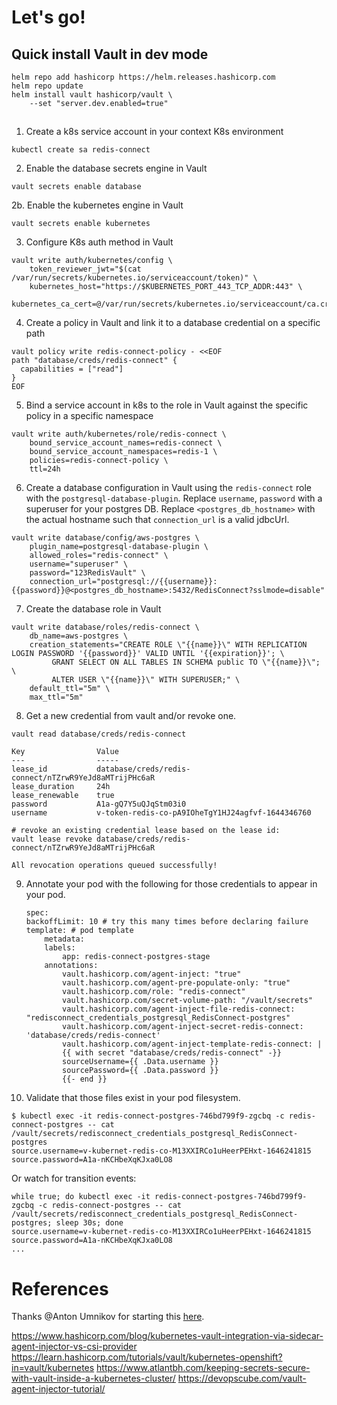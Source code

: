 # Let's go!

## Quick install Vault in dev mode

```
helm repo add hashicorp https://helm.releases.hashicorp.com
helm repo update
helm install vault hashicorp/vault \
    --set "server.dev.enabled=true"
```

## 
1. Create a k8s service account in your context K8s environment
```
kubectl create sa redis-connect
```

2. Enable the database secrets engine in Vault
```
vault secrets enable database
```
2b. Enable the kubernetes engine in Vault
```
vault secrets enable kubernetes
```
3. Configure K8s auth method in Vault
```
vault write auth/kubernetes/config \
    token_reviewer_jwt="$(cat /var/run/secrets/kubernetes.io/serviceaccount/token)" \
    kubernetes_host="https://$KUBERNETES_PORT_443_TCP_ADDR:443" \
    kubernetes_ca_cert=@/var/run/secrets/kubernetes.io/serviceaccount/ca.crt
```

4. Create a policy in Vault and link it to a database credential on a specific path
```
vault policy write redis-connect-policy - <<EOF
path "database/creds/redis-connect" {
  capabilities = ["read"]
}
EOF
```

5. Bind a service account in k8s to the role in Vault against the specific policy in a specific namespace
```
vault write auth/kubernetes/role/redis-connect \
    bound_service_account_names=redis-connect \
    bound_service_account_namespaces=redis-1 \
    policies=redis-connect-policy \
    ttl=24h
```

6. Create a database configuration in Vault using the `redis-connect` role with the `postgresql-database-plugin`. Replace `username`, `password` with a superuser for your postgres DB. Replace `<postgres_db_hostname>` with the actual hostname such that `connection_url` is a valid jdbcUrl.
```
vault write database/config/aws-postgres \
    plugin_name=postgresql-database-plugin \
    allowed_roles="redis-connect" \
    username="superuser" \
    password="123RedisVault" \
    connection_url="postgresql://{{username}}:{{password}}@<postgres_db_hostname>:5432/RedisConnect?sslmode=disable"
```

7. Create the database role in Vault
```
vault write database/roles/redis-connect \
    db_name=aws-postgres \
    creation_statements="CREATE ROLE \"{{name}}\" WITH REPLICATION LOGIN PASSWORD '{{password}}' VALID UNTIL '{{expiration}}'; \
         GRANT SELECT ON ALL TABLES IN SCHEMA public TO \"{{name}}\"; \
         ALTER USER \"{{name}}\" WITH SUPERUSER;" \
    default_ttl="5m" \
    max_ttl="5m"
```

8. Get a new credential from vault and/or revoke one.
```
vault read database/creds/redis-connect

Key                Value
---                -----
lease_id           database/creds/redis-connect/nTZrwR9YeJd8aMTrijPHc6aR
lease_duration     24h
lease_renewable    true
password           A1a-gQ7Y5uQJqStm03i0
username           v-token-redis-co-pA9IOheTgY1HJ24agfvf-1644346760

# revoke an existing credential lease based on the lease id:
vault lease revoke database/creds/redis-connect/nTZrwR9YeJd8aMTrijPHc6aR

All revocation operations queued successfully!
```

9. Annotate your pod with the following for those credentials to appear in your pod.

    ```
    spec:
    backoffLimit: 10 # try this many times before declaring failure
    template: # pod template
        metadata:
        labels:
            app: redis-connect-postgres-stage 
        annotations:
            vault.hashicorp.com/agent-inject: "true"
            vault.hashicorp.com/agent-pre-populate-only: "true"
            vault.hashicorp.com/role: "redis-connect"
            vault.hashicorp.com/secret-volume-path: "/vault/secrets"
            vault.hashicorp.com/agent-inject-file-redis-connect: "redisconnect_credentials_postgresql_RedisConnect-postgres"
            vault.hashicorp.com/agent-inject-secret-redis-connect: 'database/creds/redis-connect'
            vault.hashicorp.com/agent-inject-template-redis-connect: |
            {{ with secret "database/creds/redis-connect" -}}
            sourceUsername={{ .Data.username }}
            sourcePassword={{ .Data.password }}
            {{- end }}
    ```
10. Validate that those files exist in your pod filesystem.
```
$ kubectl exec -it redis-connect-postgres-746bd799f9-zgcbq -c redis-connect-postgres -- cat /vault/secrets/redisconnect_credentials_postgresql_RedisConnect-postgres
source.username=v-kubernet-redis-co-M13XXIRCo1uHeerPEHxt-1646241815
source.password=A1a-nKCHbeXqKJxa0LO8
```    
Or watch for transition events:
```
while true; do kubectl exec -it redis-connect-postgres-746bd799f9-zgcbq -c redis-connect-postgres -- cat /vault/secrets/redisconnect_credentials_postgresql_RedisConnect-postgres; sleep 30s; done
source.username=v-kubernet-redis-co-M13XXIRCo1uHeerPEHxt-1646241815
source.password=A1a-nKCHbeXqKJxa0LO8
...
```

# References
Thanks @Anton Umnikov for starting this [here](https://github.com/antonum/redis-connect-dist/blob/main/docs/vault.md).

https://www.hashicorp.com/blog/kubernetes-vault-integration-via-sidecar-agent-injector-vs-csi-provider
https://learn.hashicorp.com/tutorials/vault/kubernetes-openshift?in=vault/kubernetes
https://www.atlantbh.com/keeping-secrets-secure-with-vault-inside-a-kubernetes-cluster/
https://devopscube.com/vault-agent-injector-tutorial/

